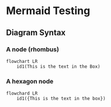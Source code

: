 # Mermaid Testing

## Diagram Syntax
### A node (rhombus)

```mermaid
flowchart LR
    id1(This is the text in the Box)
```

### A hexagon node

```mermaid
flowchard LR
    id1({This is the text in the box})
```